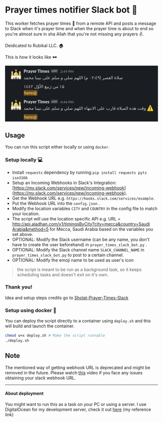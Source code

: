 # Prayer times notifier Slack bot :robot:

This worker fetches prayer times :mosque: from a remote API and posts a message to Slack when it's prayer time and when the prayer time is about to end so you're almost sure in sha Allah that you're not missing any prayers :v:.

Deidicated to Rubikal LLC. :house:

This is how it looks like :dark_sunglasses:

![sample message](media/sample.png)

## Usage

You can run this script either locally or using `docker`.

### Setup locally :computer:

* Install `requests` dependency by running `pip install requests pytz iso3166` 
* Setup an Incoming Webhooks in Slack's Integration: [https://my.slack.com/services/new/incoming-webhook](https://my.slack.com/services/new/incoming-webhook).
* Get the Webhook URL e.g. `https://hooks.slack.com/services/example`.
* Put the Webhook URL into the `config.json` .
* Modify the location variables `CITY` and `COUNTRY` in the config file to match your location.
* The script will use the location specific API e.g. URL = [http://api.aladhan.com/v1/timingsByCity?city=mecca&country=Saudi Arabia&method=5](http://api.aladhan.com/v1/timingsByCity?city=mecca&country=Saudi%20Arabia&method=5) for Mecca, Saudi Arabia based on the variables you set above.
* OPTIONAL: Modify the Slack username (can be any name, you don't have to create the user beforehand) in `prayer_times_slack_bot.py` .
* OPTIONAL: Modify the Slack channel name `SLACK_CHANNEL_NAME` in `prayer_times_slack_bot.py` to post to a certain channel.
* OPTIONAL: Modify the emoji name to be used as user's icon


> the script is meant to be run as a background task, so it keeps scheduling tasks and doesn't exit on it's own.

### Thank you!
Idea and setup steps credits go to [Sholat-Prayer-Times-Slack](https://github.com/ainunnajib/Sholat-Prayer-Times-Slack/)

### Setup using docker :whale:

You can deploy the script directly to a container using `deploy.sh` and this will build and launch the container.


``` bash
chmod u+x deploy.sh # Make the script runnable
./deploy.sh
```

## Note
The mentioned way of getting webhook URL is deprecated and might be removed in the future. Please watch [this](https://youtu.be/6QMQF0zHZ5E) video if you face any issues obtaining your slack webhook URL.
***

#### About deployment
You might want to run this as a task on your PC or using a server. I use DigitalOcean for my development server, check it out [here](https://m.do.co/c/a8242cdca716) (my reference link)
